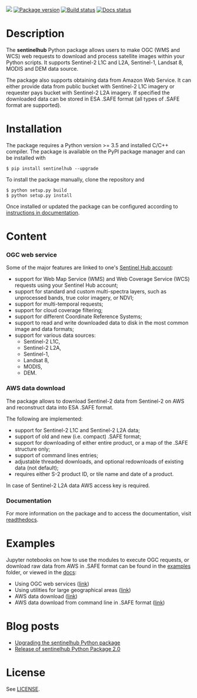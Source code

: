 [![](https://img.shields.io/pypi/l/sentinelhub.svg)](https://github.com/sentinel-hub/sentinelhub-py/blob/master/LICENSE.md)
[![Package version](https://badge.fury.io/py/sentinelhub.svg)](https://pypi.org/project/sentinelhub/)
[![Build status](https://travis-ci.org/sentinel-hub/sentinelhub-py.svg?branch=master)](https://travis-ci.org/sentinel-hub/sentinelhub-py)
[![Docs status](https://readthedocs.org/projects/sentinelhub-py/badge/?version=latest)](http://sentinelhub-py.readthedocs.io/en/latest/)


# Description

The **sentinelhub** Python package allows users to make OGC (WMS and WCS)
web requests to download and process satellite images within your Python
scripts. It supports Sentinel-2 L1C and L2A, Sentinel-1, Landsat 8, MODIS and DEM data source.

The package also supports obtaining data from Amazon Web Service. It can either provide data from public bucket with
Sentinel-2 L1C imagery or requester pays bucket with Sentinel-2 L2A imagery. If specified the downloaded data can be
stored in ESA .SAFE format (all types of .SAFE format are supported).

# Installation

The package requires a Python version >= 3.5 and installed C/C++ compiler. The package is available on
the PyPI package manager and can be installed with

```
$ pip install sentinelhub --upgrade
```

To install the package manually, clone the repository and
```
$ python setup.py build
$ python setup.py install
```

Once installed or updated the package can be configured according to [instructions in documentation](http://sentinelhub-py.readthedocs.io/en/latest/configure.html).

# Content

### OGC web service

Some of the major features are linked to one's [Sentinel Hub account](https://services.sentinel-hub.com/oauth/subscription):
 * support for Web Map Service (WMS) and Web Coverage Service (WCS) requests using your Sentinel Hub account;
 * support for standard and custom multi-spectra layers, such as unprocessed
 bands, true color imagery, or NDVI;
 * support for multi-temporal requests;
 * support for cloud coverage filtering;
 * support for different Coordinate Reference Systems;
 * support to read and write downloaded data to disk in the most common
 image and data formats;
 * support for various data sources:
   * Sentinel-2 L1C,
   * Sentinel-2 L2A,
   * Sentinel-1,
   * Landsat 8,
   * MODIS,
   * DEM.


### AWS data download

The package allows to download Sentinel-2 data from Sentinel-2 on AWS
and reconstruct data into ESA .SAFE format.

The following are implemented:
 * support for Sentinel-2 L1C and Sentinel-2 L2A data;
 * support of old and new (i.e. compact) .SAFE format;
 * support for downloading of either entire product, or a map of the .SAFE
 structure only;
 * support of command lines entries;
 * adjustable threaded downloads, and optional redownloads of existing data (not default);
 * requires either S-2 product ID, or tile name and date of a product.

In case of Sentinel-2 L2A data AWS access key is required.


### Documentation

For more information on the package and to access the documentation, visit [readthedocs](http://sentinelhub-py.readthedocs.io/).


# Examples

Jupyter notebooks on how to use the modules to execute OGC requests, or
download raw data from AWS in .SAFE format can be found in the [examples](examples/)
folder, or viewed in the [docs](http://sentinelhub-py.readthedocs.io/):
 * Using OGC web services ([link](http://sentinelhub-py.readthedocs.io/en/latest/examples/ogc_request.html))
 * Using utilities for large geographical areas ([link](http://sentinelhub-py.readthedocs.io/en/latest/examples/large_area_utilities.html))
 * AWS data download ([link](http://sentinelhub-py.readthedocs.io/en/latest/examples/aws_request.html))
 * AWS data download from command line in .SAFE format ([link](http://sentinelhub-py.readthedocs.io/en/latest/aws_cli.html))

# Blog posts

 * [Upgrading the sentinelhub Python package](https://medium.com/sentinel-hub/upgrading-the-sentinelhub-python-package-2665f9c10df)
 * [Release of sentinelhub Python Package 2.0](https://medium.com/sentinel-hub/release-of-sentinelhub-python-package-2-0-a3d47709f8fd)

# License

See [LICENSE](LICENSE.md).
